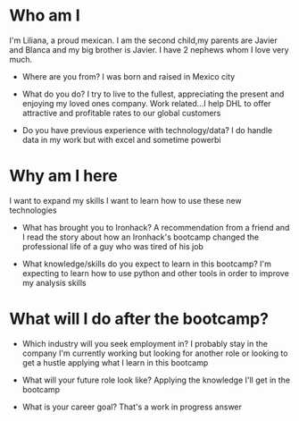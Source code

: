 # Who am I
I'm Liliana, a proud mexican. I am the second child,my parents are Javier and Blanca and my big brother is Javier. I have 2 nephews whom I love very much.
* Where are you from?
I was born and raised in Mexico city
* What do you do?
I try to live to the fullest, appreciating the present and enjoying my loved ones company. Work related...I help DHL to offer attractive and profitable rates to our global customers

* Do you have previous experience with technology/data? I do handle data in my work but with excel and sometime powerbi

# Why am I here
I want to expand my skills I want to learn how to use these new technologies

* What has brought you to Ironhack?
A recommendation from a friend and I read the story about how an Ironhack's bootcamp changed the professional life of a guy who was tired of his job

* What knowledge/skills do you expect to learn in this bootcamp?
I'm expecting to learn how to use python and other tools in order to improve my analysis skills 

# What will I do after the bootcamp?

* Which industry will you seek employment in? 
I probably stay in the company I'm currently working but looking for another role or looking to get a hustle applying what I learn in this bootcamp
* What will your future role look like?
Applying the knowledge I'll get in the bootcamp

* What is your career goal?
That's a work in progress answer
